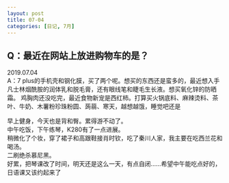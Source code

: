 ```yaml
---
layout: post
title: 07-04
categories: [日记, 7月]
---
```

## Q：最近在网站上放进购物车的是？

2019.07.04  
A：7 plus的手机壳和钢化膜，买了两个呢。想买的东西还是蛮多的，最近想入手凡士林烟酰胺的润体乳和脱毛膏，还有眼线笔和睫毛生长液。想买氧化锌的防晒霜。
鸡胸肉还没吃完，最近食物新宠是西红柿。打算买火锅底料、麻辣烫料、茶叶、牛奶、木薯粉珍珠粉圆、蒟蒻、寒天，越想越饿，睡觉吧还是  

早上健身，今天也是背和臀。累得游不动了。  
中午吃饭，下午练琴，K280有了一点进展。  
稍微化了个妆，穿了裙子和高跟鞋接肖时钦，吃了秦川人家，我主要在吃西兰花和喝汤。  
二刷绝杀慕尼黑。  
好累，把琴课改了时间，明天还是这么一天，有点自闭……希望中午能吃点好的，日语课又该约起来了  
